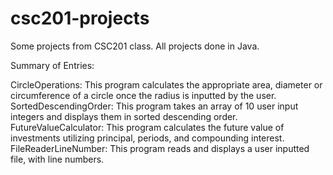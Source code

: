 # csc201-projects

Some projects from CSC201 class. 
All projects done in Java. 

Summary of Entries:

CircleOperations: This program calculates the appropriate area, diameter or circumference of a circle once the radius is inputted by the user. 
SortedDescendingOrder: This program takes an array of 10 user input integers and displays them in sorted descending order.
FutureValueCalculator: This program calculates the future value of investments utilizing principal, periods, and compounding interest. 
FileReaderLineNumber: This program reads and displays a user inputted file, with line numbers. 
